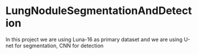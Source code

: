 # LungNoduleSegmentationAndDetection
In this project we are using Luna-16 as primary dataset and we are using U-net for segmentation, CNN for detection
